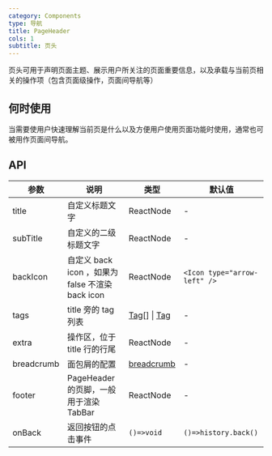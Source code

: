 ```yaml
---
category: Components
type: 导航
title: PageHeader
cols: 1
subtitle: 页头
---
```


页头可用于声明页面主题、展示用户所关注的页面重要信息，以及承载与当前页相关的操作项（包含页面级操作，页面间导航等）

## 何时使用

当需要使用户快速理解当前页是什么以及方便用户使用页面功能时使用，通常也可被用作页面间导航。

## API

| 参数 | 说明 | 类型 | 默认值 |
| --- | --- | --- | --- |
| title | 自定义标题文字 | ReactNode | - |
| subTitle | 自定义的二级标题文字 | ReactNode | - |
| backIcon | 自定义 back icon ，如果为 false 不渲染 back icon | ReactNode | `<Icon type="arrow-left" />` |
| tags | title 旁的 tag 列表 | [Tag](https://ant.design/components/tag-cn/)[] \| [Tag](https://ant.design/components/tag-cn/) | - |
| extra | 操作区，位于 title 行的行尾 | ReactNode | - |
| breadcrumb | 面包屑的配置 | [breadcrumb](https://ant.design/components/breadcrumb-cn/) | - |
| footer | PageHeader 的页脚，一般用于渲染 TabBar | ReactNode | - |
| onBack | 返回按钮的点击事件 | `()=>void` | `()=>history.back()` |
